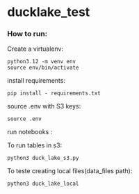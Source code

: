 # ducklake_test

### How to run:

Create a virtualenv:

    python3.12 -m venv env
    source env/bin/activate

install requirements:

    pip install - requirements.txt

source .env with S3 keys:

    source .env

run notebooks :

To run tables in s3:

    python3 duck_lake_s3.py

To teste creating local files(data_files path):

    python3 duck_lake_local


